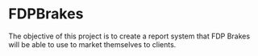 # FDPBrakes
The objective of this project is to create a report system that FDP Brakes will be able to use to market themselves to clients. 
